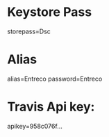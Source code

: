 Keystore Pass
=============
storepass=Dsc<COMBI>

Alias
=============
alias=Entreco
password=Entreco<COMBI>

Travis Api key:
=============
apikey=958c076f...